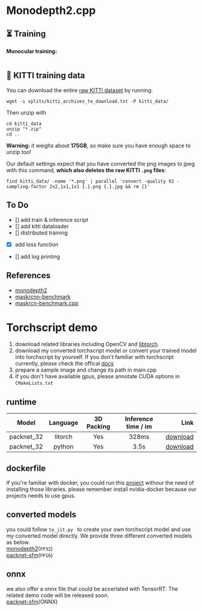 # Monodepth2.cpp

## ⏳ Training



**Monocular training:**
```shell

```

 
## 💾 KITTI training data

You can download the entire [raw KITTI dataset](http://www.cvlibs.net/datasets/kitti/raw_data.php) by running:
```shell
wget -i splits/kitti_archives_to_download.txt -P kitti_data/
```
Then unzip with
```shell
cd kitti_data
unzip "*.zip"
cd ..
```
**Warning:** it weighs about **175GB**, so make sure you have enough space to unzip too!

Our default settings expect that you have converted the png images to jpeg with this command, **which also deletes the raw KITTI `.png` files**:
```shell
find kitti_data/ -name '*.png' | parallel 'convert -quality 92 -sampling-factor 2x2,1x1,1x1 {.}.png {.}.jpg && rm {}'
```
## To Do
- [] add train & inference script
- [] add kitti dataloader
- [] distributed training
- [x] add loss function
- [] add log printing

## References
- [monodepth2](https://github.com/nianticlabs/monodepth2)
- [maskrcnn-benchmark](https://github.com/facebookresearch/maskrcnn-benchmark)
- [maskrcn-benchmark.cpp](https://github.com/lsrock1/maskrcnn_benchmark.cpp)

# Torchscript demo

1. download related libraries including OpenCV and [libtorch](https://pytorch.org/get-started/locally/).
2. download my converted torchscript model or convert your trained model into torchscript by yourself. If you don't familiar with torchscript currently, please check the offical [docs](https://pytorch.org/tutorials/advanced/cpp_export.html)
3. prepare a sample image and change its path in main.cpp
4. if you don't have available gpus, please annotate CUDA options in  ```CMakeLists.txt ```
## runtime
Model | Language | 3D Packing | Inference time / im |Link
--- |:---:|:---:|:---:|---:
packnet_32 | litorch | Yes | 328ms | [download](https://drive.google.com/file/d/14BLOVAMV5ZQeq7tbI1b6GJ9erkSvCszF/view?usp=sharing)
packnet_32 | python | Yes | 3.5s | [download](https://tri-ml-public.s3.amazonaws.com/github/packnet-sfm/models/PackNet_MR_selfsup_K.pth.tar)

## dockerfile
If you're familiar with docker, you could run this [project](https://hub.docker.com/repository/docker/tengfei2503/maskrcnn-benchmark.cpp) withour the need of installing those libraries. please remember  install nvidia-docker because our projects needs to use gpus.

## converted models

you could follow ```to_jit.py ``` to create your own torchscript model and use my converted model directly. We provide three different converted models as below.\
[monodepth2](https://drive.google.com/open?id=1kZ0H_dWjjv07TvmgbENdhPnkuKQEXt9g)(`FP32`)\
[packnet-sfm](https://drive.google.com/file/d/1wesXmbRr9z4mTD6Ox7aquOsp4Vom6Dkg/view?usp=sharing)(`FP16`)

## onnx
we also offer a onnx file that could be accerlated with TensorRT. The related demo code will be released soon.\
[packnet-sfm]()(ONNX)

